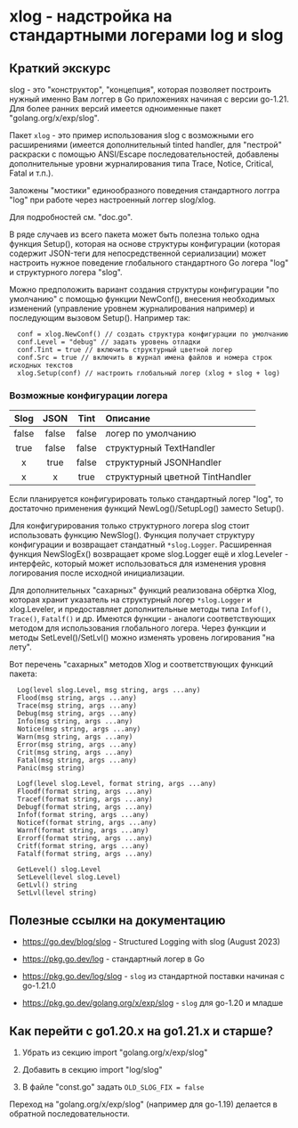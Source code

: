 xlog - надстройка на стандартными логерами log и slog
=====================================================

## Краткий экскурс

slog - это "конструктор", "концепция", которая позволяет построить нужный именно
Вам логгер в Go приложениях начиная с версии go-1.21. Для более ранних версий
имеется одноименные пакет "golang.org/x/exp/slog".

Пакет `xlog` - это пример использования slog с возможными его расширениями
(имеется дополнительный tinted handler, для "пестрой" раскраски с помощью
ANSI/Escape последовательностей, добавлены дополнительные уровни журналирования
типа Trace, Notice, Critical, Fatal и т.п.).

Заложены "мостики" единообразного поведения стандартного логгра "log" при работе
через настроенный логгер slog/xlog.

Для подробностей см. "doc.go".

В ряде случаев из всего пакета может быть полезна только одна функция Setup(),
которая на основе структуры конфигурации (которая содержит JSON-теги для
непосредственной сериализации) может настроить нужное поведение глобального
стандартного Go логера "log" и структурного логера "slog".

Можно предположить вариант создания структуры конфигурации "по умолчанию"
с помощью функции NewConf(), внесения необходимых изменений (управление
уровнем журналирования например) и последующим вызовом Setup().
Например так:
```
  conf = xlog.NewConf() // создать структура конфигурации по умолчанию
  conf.Level = "debug" // задать уровень отладки
  conf.Tint = true // включить структурный цветной логер
  conf.Src = true // включить в журнал имена файлов и номера строк исходных текстов
  xlog.Setup(conf) // настроить глобальный логер (xlog + slog + log)
```

### Возможные конфигурации логера
| Slog  | JSON  | Tint  | Описание                        |
|:-----:|:-----:|:-----:|:--------------------------------|
| false | false | false | логер по умолчанию              |
| true  | false | false | структурный TextHandler         |
| x     | true  | false | структурный JSONHandler         |
| x     | x     | true  | структурный цветной TintHandler |

Если планируется конфигурировать только стандартный логер "log", то достаточно
применения функций NewLog()/SetupLog() заместо Setup().

Для конфигурирования только структурного логера slog стоит использовать
функцию NewSlog(). Функция получает структуру конфигурации и возвращает
стандатный `*slog.Logger`. Расширенная функция NewSlogEx() возвращает кроме
slog.Logger ещё и xlog.Leveler - интерфейс, который может использоваться
для изменения уровня логирования после исходной инициализации.

Для дополнительных "сахарных" функций реализована обёртка Xlog, которая хранит
указатель на структурный логер `*slog.Logger` и xlog.Leveler, и предоставляет
дополнительные методы типа `Infof()`, `Trace()`, `Fatalf()` и др.
Имеются функции - аналоги соответствующих методом для использования
глобального логера. Через функции и методы SetLevel()/SetLvl() можно
изменять уровень логирования "на лету".

Вот перечень "сахарных" методов Xlog и соответствующих функций пакета:
```
  Log(level slog.Level, msg string, args ...any)
  Flood(msg string, args ...any)
  Trace(msg string, args ...any)
  Debug(msg string, args ...any)
  Info(msg string, args ...any)
  Notice(msg string, args ...any)
  Warn(msg string, args ...any)
  Error(msg string, args ...any)
  Crit(msg string, args ...any)
  Fatal(msg string, args ...any)
  Panic(msg string)

  Logf(level slog.Level, format string, args ...any)
  Floodf(format string, args ...any)
  Tracef(format string, args ...any)
  Debugf(format string, args ...any)
  Infof(format string, args ...any)
  Noticef(format string, args ...any)
  Warnf(format string, args ...any)
  Errorf(format string, args ...any)
  Critf(format string, args ...any)
  Fatalf(format string, args ...any)

  GetLevel() slog.Level
  SetLevel(level slog.Level)
  GetLvl() string
  SetLvl(level string)
```

## Полезные ссылки на документацию

* https://go.dev/blog/slog - Structured Logging with slog (August 2023)

* https://pkg.go.dev/log - стандартный логер в Go

* https://pkg.go.dev/log/slog - `slog` из стандартной поставки начиная с go-1.21.0

* https://pkg.go.dev/golang.org/x/exp/slog - `slog` для go-1.20 и младше

## Как перейти с go1.20.x на go1.21.x и старше?

1. Убрать из секцию import "golang.org/x/exp/slog"

2. Добавить в секцию import "log/slog"

3. В файле "const.go" задать `OLD_SLOG_FIX = false`

Переход на "golang.org/x/exp/slog" (например для go-1.19) делается в обратной
последовательности.
